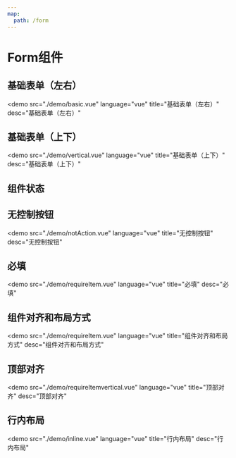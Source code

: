 ```yaml
---
map:
  path: /form
---
```


# Form组件

## 基础表单（左右）

<demo src="./demo/basic.vue"
  language="vue"
  title="基础表单（左右）"
  desc="基础表单（左右）"
  >
</demo>

## 基础表单（上下）

<demo src="./demo/vertical.vue"
  language="vue"
  title="基础表单（上下）"
  desc="基础表单（上下）"
  >
</demo>

## 组件状态

## 无控制按钮

<demo src="./demo/notAction.vue"
  language="vue"
  title="无控制按钮"
  desc="无控制按钮"
  >
</demo>

## 必填

<demo src="./demo/requireItem.vue"
  language="vue"
  title="必填"
  desc="必填"
  >
</demo>

## 组件对齐和布局方式

<demo src="./demo/requireItem.vue"
  language="vue"
  title="组件对齐和布局方式"
  desc="组件对齐和布局方式"
  >
</demo>

## 顶部对齐

<demo src="./demo/requireItemvertical.vue"
  language="vue"
  title="顶部对齐"
  desc="顶部对齐"
  >
</demo>

## 行内布局

<demo src="./demo/inline.vue"
  language="vue"
  title="行内布局"
  desc="行内布局"
  >
</demo>
